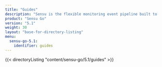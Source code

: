 ```yaml
---
title: "Guides"
description: "Sensu is the flexible monitoring event pipeline built to reduce operator burden and meet the challenges of monitoring multi-cloud and ephemeral infrastructures. Get started with a guided walkthrough."
product: "Sensu Go"
version: "5.1"
weight: 30
layout: "base-for-directory-listing"
menu:
  sensu-go-5.1:
    identifier: guides
---
```


{{< directoryListing "content/sensu-go/5.1/guides" >}}
